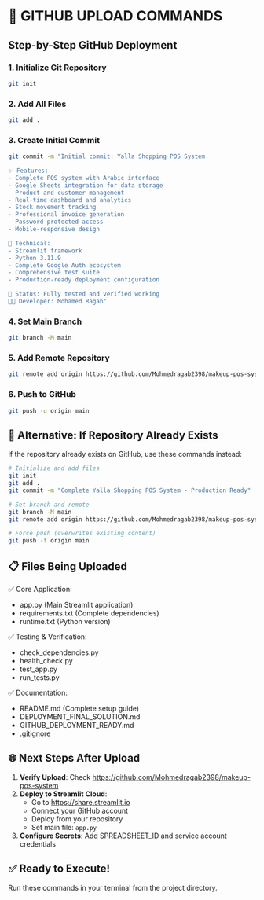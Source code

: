 # 🚀 GITHUB UPLOAD COMMANDS

## Step-by-Step GitHub Deployment

### 1. Initialize Git Repository
```bash
git init
```

### 2. Add All Files
```bash
git add .
```

### 3. Create Initial Commit
```bash
git commit -m "Initial commit: Yalla Shopping POS System

✨ Features:
- Complete POS system with Arabic interface
- Google Sheets integration for data storage
- Product and customer management
- Real-time dashboard and analytics
- Stock movement tracking
- Professional invoice generation
- Password-protected access
- Mobile-responsive design

🔧 Technical:
- Streamlit framework
- Python 3.11.9
- Complete Google Auth ecosystem
- Comprehensive test suite
- Production-ready deployment configuration

🧪 Status: Fully tested and verified working
👨‍💻 Developer: Mohamed Ragab"
```

### 4. Set Main Branch
```bash
git branch -M main
```

### 5. Add Remote Repository
```bash
git remote add origin https://github.com/Mohmedragab2398/makeup-pos-system.git
```

### 6. Push to GitHub
```bash
git push -u origin main
```

## 🔧 Alternative: If Repository Already Exists

If the repository already exists on GitHub, use these commands instead:

```bash
# Initialize and add files
git init
git add .
git commit -m "Complete Yalla Shopping POS System - Production Ready"

# Set branch and remote
git branch -M main
git remote add origin https://github.com/Mohmedragab2398/makeup-pos-system.git

# Force push (overwrites existing content)
git push -f origin main
```

## 📋 Files Being Uploaded

✅ Core Application:
- app.py (Main Streamlit application)
- requirements.txt (Complete dependencies)
- runtime.txt (Python version)

✅ Testing & Verification:
- check_dependencies.py
- health_check.py
- test_app.py
- run_tests.py

✅ Documentation:
- README.md (Complete setup guide)
- DEPLOYMENT_FINAL_SOLUTION.md
- GITHUB_DEPLOYMENT_READY.md
- .gitignore

## 🌐 Next Steps After Upload

1. **Verify Upload**: Check https://github.com/Mohmedragab2398/makeup-pos-system
2. **Deploy to Streamlit Cloud**: 
   - Go to https://share.streamlit.io
   - Connect your GitHub account
   - Deploy from your repository
   - Set main file: `app.py`
3. **Configure Secrets**: Add SPREADSHEET_ID and service account credentials

## ✅ Ready to Execute!

Run these commands in your terminal from the project directory.